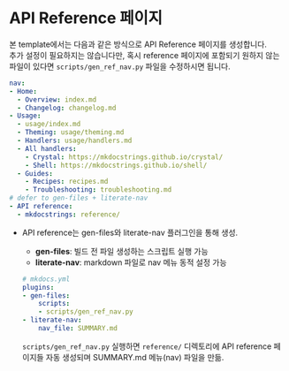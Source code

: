 # API Reference 페이지

본 template에서는 다음과 같은 방식으로 API Reference 페이지를 생성합니다.  
추가 설정이 필요하지는 않습니다만, 혹시 reference 페이지에 포함되기 원하지 않는 파일이 있다면 `scripts/gen_ref_nav.py` 파일을 수정하시면 됩니다.
    
```yaml title="mkdocs.yml 예시" hl_lines="15-17"
nav:
- Home:
  - Overview: index.md
  - Changelog: changelog.md
- Usage:
  - usage/index.md
  - Theming: usage/theming.md
  - Handlers: usage/handlers.md
  - All handlers:
    - Crystal: https://mkdocstrings.github.io/crystal/
    - Shell: https://mkdocstrings.github.io/shell/
  - Guides:
    - Recipes: recipes.md
    - Troubleshooting: troubleshooting.md
# defer to gen-files + literate-nav
- API reference:
  - mkdocstrings: reference/
```
    
- API reference는 gen-files와 literate-nav 플러그인을 통해 생성.
    - **gen-files**: 빌드 전 파일 생성하는 스크립트 실행 가능
    - **literate-nav**: markdown 파일로 nav 메뉴 동적 설정 가능
    
    ```yaml
    # mkdocs.yml
    plugins:
    - gen-files:
        scripts:
        - scripts/gen_ref_nav.py
    - literate-nav:
        nav_file: SUMMARY.md
    ```
    
    `scripts/gen_ref_nav.py` 실행하면 `reference/` 디렉토리에 API reference 페이지들 자동 생성되며 SUMMARY.md 메뉴(nav) 파일을 만듦.
